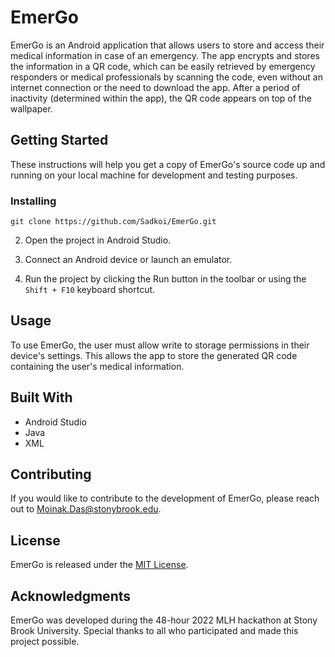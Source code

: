 # EmerGo

EmerGo is an Android application that allows users to store and access their medical information in case of an emergency. The app encrypts and stores the information in a QR code, which can be easily retrieved by emergency responders or medical professionals by scanning the code, even without an internet connection or the need to download the app. After a period of inactivity (determined within the app), the QR code appears on top of the wallpaper.

## Getting Started

These instructions will help you get a copy of EmerGo's source code up and running on your local machine for development and testing purposes.

### Installing

```git clone https://github.com/Sadkoi/EmerGo.git```

2. Open the project in Android Studio.

3. Connect an Android device or launch an emulator.

4. Run the project by clicking the Run button in the toolbar or using the `Shift + F10` keyboard shortcut.

## Usage

To use EmerGo, the user must allow write to storage permissions in their device's settings. This allows the app to store the generated QR code containing the user's medical information.

## Built With

- Android Studio
- Java
- XML

## Contributing

If you would like to contribute to the development of EmerGo, please reach out to Moinak.Das@stonybrook.edu.

## License

EmerGo is released under the [MIT License](https://opensource.org/licenses/MIT).

## Acknowledgments

EmerGo was developed during the 48-hour 2022 MLH hackathon at Stony Brook University. Special thanks to all who participated and made this project possible.
